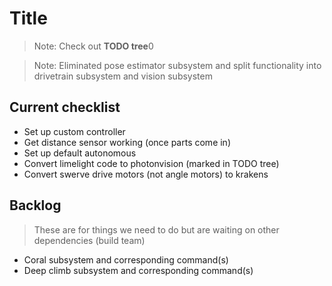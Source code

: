 # Title

> Note: Check out **TODO tree**0

> Note: Eliminated pose estimator subsystem and split functionality into drivetrain subsystem and vision subsystem

## Current checklist
- Set up custom controller
- Get distance sensor working (once parts come in)
- Set up default autonomous
- Convert limelight code to photonvision (marked in TODO tree)
- Convert swerve drive motors (not angle motors) to krakens

## Backlog

> These are for things we need to do but are waiting on other dependencies (build team)

- Coral subsystem and corresponding command(s)
- Deep climb subsystem and corresponding command(s)